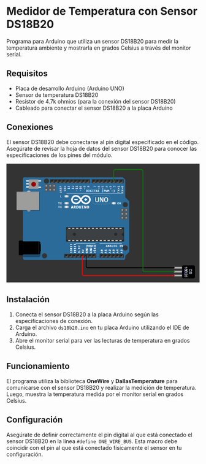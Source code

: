 # Medidor de Temperatura con Sensor DS18B20

Programa para Arduino que utiliza un sensor DS18B20 para medir la temperatura ambiente y mostrarla en grados Celsius a través del monitor serial.

## Requisitos

- Placa de desarrollo Arduino (Arduino UNO)
- Sensor de temperatura DS18B20
- Resistor de 4.7k ohmios (para la conexión del sensor DS18B20)
- Cableado para conectar el sensor DS18B20 a la placa Arduino

## Conexiones

El sensor DS18B20 debe conectarse al pin digital especificado en el código. Asegúrate de revisar la hoja de datos del sensor DS18B20 para conocer las especificaciones de los pines del módulo.

![conexiones DS18B20](./../../images/conexion_ds18b20.png)

## Instalación

1. Conecta el sensor DS18B20 a la placa Arduino según las especificaciones de conexión.
2. Carga el archivo `ds18b20.ino` en tu placa Arduino utilizando el IDE de Arduino.
3. Abre el monitor serial para ver las lecturas de temperatura en grados Celsius.

## Funcionamiento

El programa utiliza la biblioteca **OneWire** y **DallasTemperature** para comunicarse con el sensor DS18B20 y realizar la medición de temperatura. Luego, muestra la temperatura medida por el monitor serial en grados Celsius.

## Configuración

Asegúrate de definir correctamente el pin digital al que está conectado el sensor DS18B20 en la línea `#define ONE_WIRE_BUS`. Esta macro debe coincidir con el pin al que está conectado físicamente el sensor en tu configuración.
